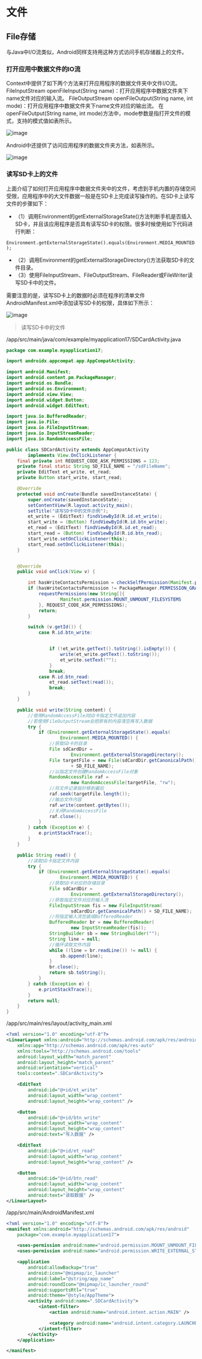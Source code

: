 # 文件

## File存储

与Java中I/O流类似，Android同样支持用这种方式访问手机存储器上的文件。

### 打开应用中数据文件的IO流

Context中提供了如下两个方法来打开应用程序的数据文件夹中文件I/O流。
FileInputStream openFileInput(String name)：打开应用程序中数据文件夹下name文件对应的输入流。
FileOutputStream openFileOutput(String name, int mode)：打开应用程序中数据文件夹下name文件对应的输出流。
在openFileOutput(String name, int mode)方法中，mode参数是指打开文件的模式，支持的模式值如表所示。

![image](https://img1.zlogs.net/20/20200614010639.png)

Android中还提供了访问应用程序的数据文件夹方法，如表所示。

![image](https://img1.zlogs.net/20/20200614010706.png)





### 读写SD卡上的文件

上面介绍了如何打开应用程序中数据文件夹中的文件，考虑到手机内置的存储空间受限，应用程序中的大文件数据一般是在SD卡上完成读写操作的。在SD卡上读写文件的步骤如下：

+ （1）调用Environment的getExternalStorageState()方法判断手机是否插入SD卡，并且该应用程序是否具有读写SD卡的权限。很多时候使用如下代码进行判断：

`Environment.getExternalStorageState().equals(Environment.MEDIA_MOUNTED);`

+ （2）调用Environment的getExternalStorageDirectory()方法获取SD卡的文件目录。
+ （3）使用FileInputStream、FileOutputStream、FileReader或FileWriter读写SD卡中的文件。

需要注意的是，读写SD卡上的数据时必须在程序的清单文件AndroidManifest.xml中添加读写SD卡的权限，具体如下所示：

![image](https://img1.zlogs.net/20/20200614011212.png)



> 读写SD卡中的文件

/app/src/main/java/com/example/myapplication17/SDCardActivity.java

```java
package com.example.myapplication17;

import androidx.appcompat.app.AppCompatActivity;

import android.Manifest;
import android.content.pm.PackageManager;
import android.os.Bundle;
import android.os.Environment;
import android.view.View;
import android.widget.Button;
import android.widget.EditText;

import java.io.BufferedReader;
import java.io.File;
import java.io.FileInputStream;
import java.io.InputStreamReader;
import java.io.RandomAccessFile;

public class SDCardActivity extends AppCompatActivity
        implements View.OnClickListener {
    final private int REQUEST_CODE_ASK_PERMISSIONS = 123;
    private final static String SD_FILE_NAME = "/sdFileName";
    private EditText et_write, et_read;
    private Button start_write, start_read;

    @Override
    protected void onCreate(Bundle savedInstanceState) {
        super.onCreate(savedInstanceState);
        setContentView(R.layout.activity_main);
        setTitle("读写SD卡中的文件示例");
        et_write = (EditText) findViewById(R.id.et_write);
        start_write = (Button) findViewById(R.id.btn_write);
        et_read = (EditText) findViewById(R.id.et_read);
        start_read = (Button) findViewById(R.id.btn_read);
        start_write.setOnClickListener(this);
        start_read.setOnClickListener(this);
    }


    @Override
    public void onClick(View v) {

        int hasWriteContactsPermission = checkSelfPermission(Manifest.permission.MOUNT_UNMOUNT_FILESYSTEMS);
        if (hasWriteContactsPermission != PackageManager.PERMISSION_GRANTED) {
            requestPermissions(new String[]{
                    Manifest.permission.MOUNT_UNMOUNT_FILESYSTEMS
            }, REQUEST_CODE_ASK_PERMISSIONS);
            return;
        }

        switch (v.getId()) {
            case R.id.btn_write:


                if (!et_write.getText().toString().isEmpty()) {
                    write(et_write.getText().toString());
                    et_write.setText("");
                }
                break;
            case R.id.btn_read:
                et_read.setText(read());
                break;
        }
    }

    public void write(String content) {
        //使用RandomAccessFile向SD卡指定文件追加内容
        //若使用FileOutputStream会把原有的内容清空再写入数据
        try {
            if (Environment.getExternalStorageState().equals(
                    Environment.MEDIA_MOUNTED)) {
                //获取SD卡的目录
                File sdCardDir =
                        Environment.getExternalStorageDirectory();
                File targetFile = new File(sdCardDir.getCanonicalPath()
                        + SD_FILE_NAME);
                //以指定文件创建RandomAccessFile对象
                RandomAccessFile raf =
                        new RandomAccessFile(targetFile, "rw");
                //将文件记录指针移到最后
                raf.seek(targetFile.length());
                //输出文件内容
                raf.write(content.getBytes());
                //关闭RandomAccessFile
                raf.close();
            }
        } catch (Exception e) {
            e.printStackTrace();
        }
    }

    public String read() {
        //读取SD卡指定文件内容
        try {
            if (Environment.getExternalStorageState().equals(
                    Environment.MEDIA_MOUNTED)) {
                //获取SD卡对应的存储目录
                File sdCardDir =
                        Environment.getExternalStorageDirectory();
                //获取指定文件对应的输入流
                FileInputStream fis = new FileInputStream(
                        sdCardDir.getCanonicalPath() + SD_FILE_NAME);
                //将指定输入流包装成BufferedReader
                BufferedReader br = new BufferedReader(
                        new InputStreamReader(fis));
                StringBuilder sb = new StringBuilder("");
                String line = null;
                //循环读取文件内容
                while ((line = br.readLine()) != null) {
                    sb.append(line);
                }
                br.close();
                return sb.toString();
            }
        } catch (Exception e) {
            e.printStackTrace();
        }
        return null;
    }
}


```

/app/src/main/res/layout/activity_main.xml

```xml
<?xml version="1.0" encoding="utf-8"?>
<LinearLayout xmlns:android="http://schemas.android.com/apk/res/android"
    xmlns:app="http://schemas.android.com/apk/res-auto"
    xmlns:tools="http://schemas.android.com/tools"
    android:layout_width="match_parent"
    android:layout_height="match_parent"
    android:orientation="vertical"
    tools:context=".SDCardActivity">

    <EditText
        android:id="@+id/et_write"
        android:layout_width="wrap_content"
        android:layout_height="wrap_content" />

    <Button
        android:id="@+id/btn_write"
        android:layout_width="wrap_content"
        android:layout_height="wrap_content"
        android:text="写入数据" />

    <EditText
        android:id="@+id/et_read"
        android:layout_width="wrap_content"
        android:layout_height="wrap_content" />

    <Button
        android:id="@+id/btn_read"
        android:layout_width="wrap_content"
        android:layout_height="wrap_content"
        android:text="读取数据" />
</LinearLayout>
```



/app/src/main/AndroidManifest.xml

```xml
<?xml version="1.0" encoding="utf-8"?>
<manifest xmlns:android="http://schemas.android.com/apk/res/android"
    package="com.example.myapplication17">

    <uses-permission android:name="android.permission.MOUNT_UNMOUNT_FILESYSTEMS" />
    <uses-permission android:name="android.permission.WRITE_EXTERNAL_STORAGE" />

    <application
        android:allowBackup="true"
        android:icon="@mipmap/ic_launcher"
        android:label="@string/app_name"
        android:roundIcon="@mipmap/ic_launcher_round"
        android:supportsRtl="true"
        android:theme="@style/AppTheme">
        <activity android:name=".SDCardActivity">
            <intent-filter>
                <action android:name="android.intent.action.MAIN" />

                <category android:name="android.intent.category.LAUNCHER" />
            </intent-filter>
        </activity>
    </application>

</manifest>
```














